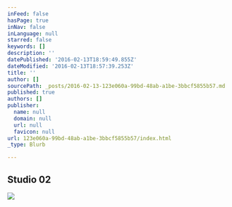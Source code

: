 ```yaml
---
inFeed: false
hasPage: true
inNav: false
inLanguage: null
starred: false
keywords: []
description: ''
datePublished: '2016-02-13T18:59:49.855Z'
dateModified: '2016-02-13T18:57:39.253Z'
title: ''
author: []
sourcePath: _posts/2016-02-13-123e060a-99bd-48ab-a1be-3bbcf5855b57.md
published: true
authors: []
publisher:
  name: null
  domain: null
  url: null
  favicon: null
url: 123e060a-99bd-48ab-a1be-3bbcf5855b57/index.html
_type: Blurb

---
```

## Studio 02
![](https://s3-us-west-2.amazonaws.com/the-grid-img/p/1ef38d764f4df0207f832bc1881eebb3c5d1e2cb.png)